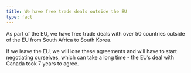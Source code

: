 ```yaml
---
title: We have free trade deals outside the EU
type: fact
---
```


As part of the EU, we have free trade deals with over 50 countries outside of the EU from South Africa to South Korea. 

If we leave the EU, we will lose these agreements and will have to start negotiating ourselves, which can take a long time - the EU’s deal with Canada took 7 years to agree.
